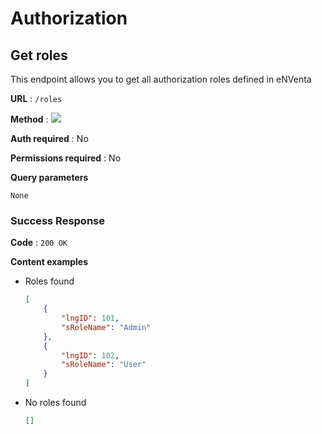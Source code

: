# Authorization

## Get roles

This endpoint allows you to get all authorization roles defined in eNVenta

**URL** : `/roles`

**Method** : <img src="https://img.shields.io/badge/GET%20-%23323330.svg?&style=flat&color=green"/>

**Auth required** : No

**Permissions required** : No

**Query parameters**

```
None
```

### Success Response

**Code** : `200 OK`

**Content examples**

- Roles found
    ```json
    [
        {
            "lngID": 101,
            "sRoleName": "Admin"
        },
        {
            "lngID": 102,
            "sRoleName": "User"
        }
    ]
    ```

- No roles found
    ```json
    []
    ```